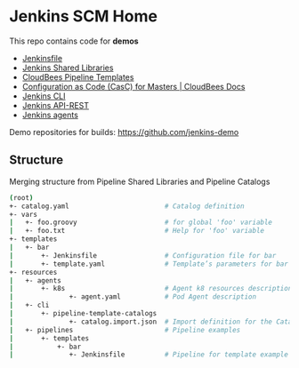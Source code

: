 # Jenkins SCM Home

This repo contains code for **demos**

* [Jenkinsfile](resources/pipelines)
* [Jenkins Shared Libraries](vars)
* [CloudBees Pipeline Templates](templates)
* [Configuration as Code (CasC) for Masters | CloudBees Docs](casc)
* [Jenkins CLI](resources/cli)
* [Jenkins API-REST](resources/rest-api)
* [Jenkins agents](resources/agents)

Demo repositories for builds: https://github.com/jenkins-demo

## Structure

Merging structure from Pipeline Shared Libraries and Pipeline Catalogs

```sh
(root)
+- catalog.yaml                        # Catalog definition
+- vars
|   +- foo.groovy                      # for global 'foo' variable
|   +- foo.txt                         # Help for 'foo' variable
+- templates
|   +- bar
|       +- Jenkinsfile                 # Configuration file for bar
|       +- template.yaml               # Template’s parameters for bar
+- resources
|   +- agents
|       +- k8s                         # Agent k8 resources description
|              +- agent.yaml           # Pod Agent description
|   +- cli
|       +- pipeline-template-catalogs
|              +- catalog.import.json  # Import definition for the Catalog  
|   +- pipelines                       # Pipeline examples
|       +- templates
|           +- bar
|              +- Jenkinsfile          # Pipeline for template example
```